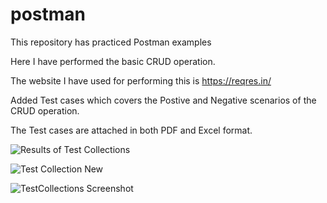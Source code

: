 # postman
This repository has practiced Postman examples


Here I have performed the basic CRUD operation.


The website I have used for performing this is https://reqres.in/


Added Test cases which covers the Postive and Negative scenarios of the CRUD operation.


The Test cases are attached in both PDF and Excel format. 


![Results of Test Collections](https://github.com/khiran11/postman/assets/175039764/e1d4fa55-450e-46be-bdef-0b6ec73e1736)


![Test Collection New](https://github.com/khiran11/postman/assets/175039764/822c4ab9-527a-4355-b1ab-e383138fda83)


![TestCollections Screenshot](https://github.com/khiran11/postman/assets/175039764/efcdeb4f-3c28-4bbf-9f10-79da19006b95)
